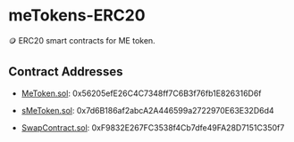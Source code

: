 # meTokens-ERC20
🪙 ERC20 smart contracts for ME token.


## Contract Addresses

- [MeToken.sol](https://rinkeby.etherscan.io/address/0x56205efE26C4C7348ff7C6B3f76fb1E826316D6f): 0x56205efE26C4C7348ff7C6B3f76fb1E826316D6f

- [sMeToken.sol](https://rinkeby.etherscan.io/address/0x7d6B186af2abcA2A446599a2722970E63E32D6d4): 0x7d6B186af2abcA2A446599a2722970E63E32D6d4

- [SwapContract.sol](https://rinkeby.etherscan.io/address/0xF9832E267FC3538f4Cb7dfe49FA28D7151C350f7): 0xF9832E267FC3538f4Cb7dfe49FA28D7151C350f7